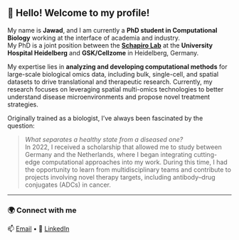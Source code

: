 ## 👋 Hello! Welcome to my profile!

My name is **Jawad**, and I am currently a **PhD student in Computational Biology** working at the interface of academia and industry.  
My PhD is a joint position between the [**Schapiro Lab**](https://www.schapirolab.com) at the **University Hospital Heidelberg** and **GSK/Cellzome** in Heidelberg, Germany.  

My expertise lies in **analyzing and developing computational methods** for large-scale biological omics data, including bulk, single-cell, and spatial datasets to drive translational and therapeutic research. Currently, my research focuses on leveraging spatial multi-omics technologies to better understand disease microenvironments and propose novel treatment strategies.  

Originally trained as a biologist, I’ve always been fascinated by the question:  
> *What separates a healthy state from a diseased one?*  
In 2022, I received a scholarship that allowed me to study between Germany and the Netherlands, where I began integrating cutting-edge computational approaches into my work.  During this time, I had the opportunity to learn from multidisciplinary teams and contribute to projects involving novel therapy targets, including antibody–drug conjugates (ADCs) in cancer.  

---

### 🌍 Connect with me
📫 [Email](alaaedeenjawad@gmail.com) • 💼 [LinkedIn](https://www.linkedin.com/in/jawad-alaaedeen/) 
